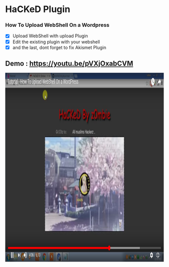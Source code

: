 # HaCKeD Plugin
### How To Upload WebShell On a Wordpress

- [x] Upload WebShell with upload Plugin
- [x] Edit the existing plugin with your webshell
- [x] and the last, dont forget to fix Akismet Plugin

## Demo : https://youtu.be/pVXjOxabCVM

<a href="https://youtu.be/pVXjOxabCVM"><img height="600px" src="https://github.com/aghanathan/HaCKeD/blob/master/screenshotz.png"></a>

